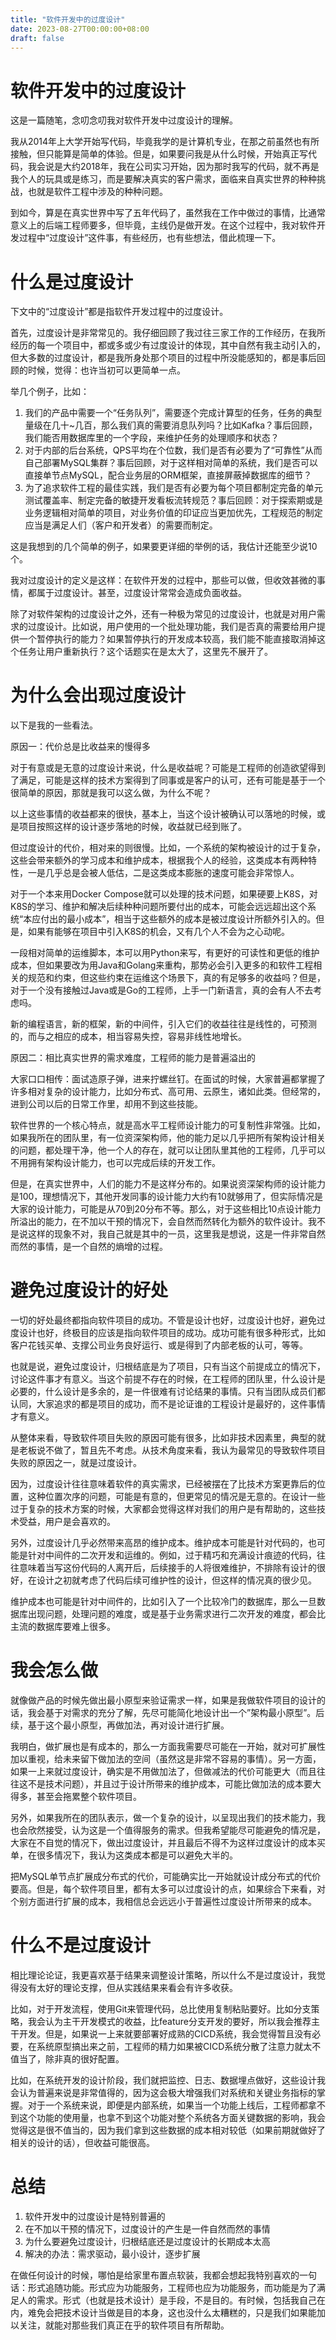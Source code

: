 ```yaml
---
title: "软件开发中的过度设计"
date: 2023-08-27T00:00:00+08:00
draft: false
---
```


# 软件开发中的过度设计

这是一篇随笔，念叨念叨我对软件开发中过度设计的理解。

我从2014年上大学开始写代码，毕竟我学的是计算机专业，在那之前虽然也有所接触，但只能算是简单的体验。但是，如果要问我是从什么时候，开始真正写代码，我会说是大约2018年，我在公司实习开始，因为那时我写的代码，就不再是我个人的玩具或是练习，而是要解决真实的客户需求，面临来自真实世界的种种挑战，也就是软件工程中涉及的种种问题。

到如今，算是在真实世界中写了五年代码了，虽然我在工作中做过的事情，比通常意义上的后端工程师要多，但毕竟，主线仍是做开发。在这个过程中，我对软件开发过程中“过度设计”这件事，有些经历，也有些想法，借此梳理一下。

# 什么是过度设计

下文中的“过度设计”都是指软件开发过程中的过度设计。

首先，过度设计是非常常见的。我仔细回顾了我过往三家工作的工作经历，在我所经历的每一个项目中，都或多或少有过度设计的体现，其中自然有我主动引入的，但大多数的过度设计，都是我所身处那个项目的过程中所没能感知的，都是事后回顾的时候，觉得：也许当初可以更简单一点。

举几个例子，比如：

1. 我们的产品中需要一个“任务队列”，需要逐个完成计算型的任务，任务的典型量级在几十~几百，那么我们真的需要消息队列吗？比如Kafka？事后回顾，我们能否用数据库里的一个字段，来维护任务的处理顺序和状态？
2. 对于内部的后台系统，QPS平均在个位数，我们是否有必要为了“可靠性”从而自己部署MySQL集群？事后回顾，对于这样相对简单的系统，我们是否可以直接单节点MySQL，配合业务层的ORM框架，直接屏蔽掉数据库的细节？
3. 为了追求软件工程的最佳实践，我们是否有必要为每个项目都制定完备的单元测试覆盖率、制定完备的敏捷开发看板流转规范？事后回顾：对于探索期或是业务逻辑相对简单的项目，对业务价值的印证应当更加优先，工程规范的制定应当是满足人们（客户和开发者）的需要而制定。

这是我想到的几个简单的例子，如果要更详细的举例的话，我估计还能至少说10个。

我对过度设计的定义是这样：在软件开发的过程中，那些可以做，但收效甚微的事情，都属于过度设计。甚至，过度设计常常会造成负面收益。

除了对软件架构的过度设计之外，还有一种极为常见的过度设计，也就是对用户需求的过度设计。比如说，用户使用的一个批处理功能，我们是否真的需要给用户提供一个暂停执行的能力？如果暂停执行的开发成本较高，我们能不能直接取消掉这个任务让用户重新执行？这个话题实在是太大了，这里先不展开了。

# 为什么会出现过度设计

以下是我的一些看法。

原因一：代价总是比收益来的慢得多

对于有意或是无意的过度设计来说，什么是收益呢？可能是工程师的创造欲望得到了满足，可能是这样的技术方案得到了同事或是客户的认可，还有可能是基于一个很简单的原因，那就是我可以这么做，为什么不呢？

以上这些事情的收益都来的很快，基本上，当这个设计被确认可以落地的时候，或是项目按照这样的设计逐步落地的时候，收益就已经到账了。

但过度设计的代价，相对来的则很慢。比如，一个系统的架构被设计的过于复杂，这些会带来额外的学习成本和维护成本，根据我个人的经验，这类成本有两种特性，一是几乎总是会被人低估，二是这类成本膨胀的速度可能会非常惊人。

对于一个本来用Docker Compose就可以处理的技术问题，如果硬要上K8S，对K8S的学习、维护和解决后续种种问题所要付出的成本，可能会远远超出这个系统“本应付出的最小成本”，相当于这些额外的成本是被过度设计所额外引入的。但是，如果有能够在项目中引入K8S的机会，又有几个人不会为之心动呢。

一段相对简单的运维脚本，本可以用Python来写，有更好的可读性和更低的维护成本，但如果要改为用Java和Golang来重构，那势必会引入更多的和软件工程相关的规范和约束，但这些约束在运维这个场景下，真的有足够多的收益吗？但是，对于一个没有接触过Java或是Go的工程师，上手一门新语言，真的会有人不去考虑吗。

新的编程语言，新的框架，新的中间件，引入它们的收益往往是线性的，可预测的，而与之相应的成本，相当容易失控，容易非线性地增长。

原因二：相比真实世界的需求难度，工程师的能力是普遍溢出的

大家口口相传：面试造原子弹，进来拧螺丝钉。在面试的时候，大家普遍都掌握了许多相对复杂的设计能力，比如分布式、高可用、云原生，诸如此类。但经常的，进到公司以后的日常工作里，却用不到这些技能。

软件世界的一个核心特点，就是高水平工程师设计能力的可复制性非常强。比如，如果我所在的团队里，有一位资深架构师，他的能力足以几乎把所有架构设计相关的问题，都处理干净，他一个人的存在，就可以让团队里其他的工程师，几乎可以不用拥有架构设计能力，也可以完成后续的开发工作。

但是，在真实世界中，人们的能力不是这样分布的。如果说资深架构师的设计能力是100，理想情况下，其他开发同事的设计能力大约有10就够用了，但实际情况是大家的设计能力，可能是从70到20分布不等。那么，对于这些相比10点设计能力所溢出的能力，在不加以干预的情况下，会自然而然转化为额外的软件设计。我不是说这样的现象不对，我自己就是其中的一员，这里我是想说，这是一件非常自然而然的事情，是一个自然的熵增的过程。

# 避免过度设计的好处

一切的好处最终都指向软件项目的成功。不管是设计也好，过度设计也好，避免过度设计也好，终极目的应该是指向软件项目的成功。成功可能有很多种形式，比如客户花钱买单、支撑公司业务良好运行、或是得到了内部老板的认可，等等。

也就是说，避免过度设计，归根结底是为了项目，只有当这个前提成立的情况下，讨论这件事才有意义。当这个前提不存在的时候，在工程师的团队里，什么设计是必要的，什么设计是多余的，是一件很难有讨论结果的事情。只有当团队成员们都认同，大家追求的都是项目的成功，而不是论证谁的工程设计是最好的，这件事情才有意义。

从整体来看，导致软件项目失败的原因可能有很多，比如非技术因素里，典型的就是老板说不做了，暂且先不考虑。从技术角度来看，我认为最常见的导致软件项目失败的原因之一，就是过度设计。

因为，过度设计往往意味着软件的真实需求，已经被摆在了比技术方案更靠后的位置，这种位置次序的问题，可能是有意的，但更常见的情况是无意的。在设计一些过于复杂的技术方案的时候，大家都会觉得这样对我们的用户是有帮助的，这些技术受益，用户是会喜欢的。

另外，过度设计几乎必然带来高昂的维护成本。维护成本可能是针对代码的，也可能是针对中间件的二次开发和运维的。例如，过于精巧和充满设计痕迹的代码，往往意味着当写这份代码的人离开后，后续接手的人将很难维护，不排除有设计的很好，在设计之初就考虑了代码后续可维护性的设计，但这样的情况真的很少见。

维护成本也可能是针对中间件的，比如引入了一个比较冷门的数据库，那么一旦数据库出现问题，处理问题的难度，或是基于业务需求进行二次开发的难度，都会比主流的数据库要难上很多。

# 我会怎么做

就像做产品的时候先做出最小原型来验证需求一样，如果是我做软件项目的设计的话，我会基于对需求的充分了解，先尽可能简化地设计出一个”架构最小原型”。后续，基于这个最小原型，再做加法，再对设计进行扩展。

我明白，做扩展也是有成本的，那么一方面我需要尽可能在一开始，就对可扩展性加以重视，给未来留下做加法的空间（虽然这是非常不容易的事情）。另一方面，如果一上来就过度设计，确实是不用做加法了，但做减法的代价可能更大（而且往往这不是技术问题），并且过于设计所带来的维护成本，可能比做加法的成本要大得多，甚至会拖累整个软件项目。

另外，如果我所在的团队表示，做一个复杂的设计，以呈现出我们的技术能力，我也会欣然接受，认为这是一个值得服务的需求。但我希望能尽可能避免的情况是，大家在不自觉的情况下，做出过度设计，并且最后不得不为这样过度设计的成本买单，在很多情况下，我认为这类成本都是可以避免大半的。

把MySQL单节点扩展成分布式的代价，可能确实比一开始就设计成分布式的代价要高。但是，每个软件项目里，都有太多可以过度设计的点，如果综合下来看，对个别方面进行扩展的成本，我相信总会远远小于普遍性过度设计所带来的成本。

# 什么不是过度设计

相比理论论证，我更喜欢基于结果来调整设计策略，所以什么不是过度设计，我觉得没有太好的理论支撑，但从实践结果来看会有许多收获。

比如，对于开发流程，使用Git来管理代码，总比使用复制粘贴要好。比如分支策略，我会认为主干开发模式的收益，比feature分支开发的要好，所以我会推荐主干开发。但是，如果说一上来就要部署好成熟的CICD系统，我会觉得暂且没有必要，在系统原型搞出来之前，工程师的精力如果被CICD系统分散了注意力就太不值当了，除非真的很好配置。

比如，在系统开发的设计阶段，我们就把监控、日志、数据埋点做好，这些设计我会认为普遍来说是非常值得的，因为这会极大增强我们对系统和关键业务指标的掌握。对于一个系统来说，即便是内部系统，如果当一个功能上线后，工程师都拿不到这个功能的使用量，也拿不到这个功能对整个系统各方面关键数据的影响，我会觉得这是很不值当的，因为我们拿到这些数据的成本相对较低（如果前期就做好了相关的设计的话），但收益可能很高。

# 总结

1. 软件开发中的过度设计是特别普遍的
2. 在不加以干预的情况下，过度设计的产生是一件自然而然的事情
3. 为什么要避免过度设计，归根结底还是过度设计的长期成本太高
4. 解决的办法：需求驱动，最小设计，逐步扩展

在做任何设计的时候，哪怕是给家里布置点软装，我都会想起我特别喜欢的一句话：形式追随功能。形式应为功能服务，工程师也应为功能服务，而功能是为了满足人的需求。形式（也就是技术设计）是手段，不是目的。有时候，包括我自己在内，难免会把技术设计当做是目的本身，这也没什么太糟糕的，只是我们如果能加以关注，就能对那些我们真正在乎的软件项目有所帮助。
